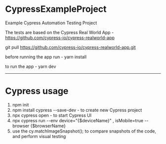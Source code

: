 # CypressExampleProject
Example Cypress Automation Testing Project

The tests are based on the Cypress Real World App - https://github.com/cypress-io/cypress-realworld-app

git pull https://github.com/cypress-io/cypress-realworld-app.git

before running the app run - yarn install

to run the app - yarn dev

*****************************
# Cypress usage
1. npm init
2. npm install cypress --save-dev - to create new Cypress project
3. npx cypress open - to start Cypress UI
4. npx cypress run --env device="{$deviceName}" , isMobile=true --browser {$browserName}
5. use the cy.matchImageSnapshot(); to compare snapshots of the code, and perform visual testing
